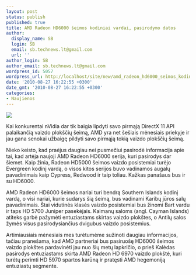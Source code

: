 ```yaml
---
layout: post
status: publish
published: true
title: AMD Radeon HD6000 šeimos kodiniai vardai, pasirodymo datos
author:
  display_name: SB
  login: SB
  email: sb.technews.lt@gmail.com
  url: ''
author_login: SB
author_email: sb.technews.lt@gmail.com
wordpress_id: 5057
wordpress_url: http://localhost/site/new/amd_radeon_hd6000_seimos_kodiniai_vardai_pasirodymo_datos/
date: '2010-08-27 16:22:55 +0300'
date_gmt: '2010-08-27 16:22:55 +0300'
categories:
- Naujienos
---
```

<div class="imgright"><img src="http://t2.gstatic.com/images?q=tbn:8OH2umGosObWFM:http://www.everyjoe.com/thegadgetblog/files/2009/09/AMD-ATI-Radeon-HD-5870-Card.jpg"  /></div>
<p>Kai konkurentai nVidia dar tik baigia lipdyti savo pirmąją DirectX 11 API palaikančią vaizdo plokščių šeimą, AMD yra net šešiais mėnesiais priekyje ir jau gana senokai užbaigę pildyti savo pirmąją tokią vaizdo plokščių šeimą.</p>
<p>Nieko keisto, kad praėjus daugiau nei pusmečiui pasirodė informacija apie tai, kad artėja naujoji AMD Radeon HD6000 serija, kuri pasirodys dar šiemet. Kaip žinia, Radeon HD5000 šeimos vaizdo posistemiai turėjo Evergreen kodinį vardą, o visos kitos serijos buvo vadinamos augalų pavadinimais kaip Cypress, Redwood ir taip toliau. Kažkas panašaus bus ir su HD6000.</p>
<p>AMD Radeon HD6000 šeimos nariai turi bendrą Southern Islands kodinį vardą, o visi nariai, kurie sudarys šią šeimą, bus vadinami Karibų jūros salų pavadinimais. Štai vidutinės klasės vaizdo posistemiai bus žinomi Bart vardu ir taps HD 5700 Juniper pasekėjais. Kaimanų saloms (angl. Cayman Islands) atiteks garbė pažymėti entuziastams skirtas vaizdo plokštes, o Antilų salos žymės visus pasirodysiančius dvigubus vaizdo posistemius.</p>
<p>Artimiausiais mėnesiais mes turėtumėme sužinoti daugiau informacijos, tačiau pranešama, kad AMD partneriai bus pasiruošę HD6000 šeimos vaizdo plokštes pardavinėti jau nuo šių metų lapkričio, o prieš Kalėdas pasirodys entuziastams skirta AMD Radeon HD 6970 vaizdo plokštė, kuri turėtų perimti HD 5970 spartos karūną ir pratęsti AMD hegemoniją entuziastų segmente.<br /></p>
